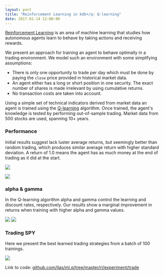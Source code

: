 ```yaml
---
layout: post
title: "Reinforcement Learning in kdb+/q: Q-learning"
date: 2017-01-14 12:00:00
---
```


[Reinforcement Learning](https://en.wikipedia.org/wiki/Reinforcement_learning)
is an area of machine learning that studies how autonomous agents learn to
behave by taking actions and receiving rewards.

We present an approach for training an agent to behave optimally in a trading
environment. We model such an environment with some simplifying assumptions:

- There is only one opportunity to trade per day which must be done by paying
  the `close` price provided in historical market data.
- An agent either has a long or short position in one security. The exact
  number of shares is made irrelevant by using cumulative returns.
- No transaction costs are taken into account.

Using a simple set of technical indicators derived from market data an agent
is trained using the [Q-learning](https://en.wikipedia.org/wiki/Q-learning)
algorithm. Once trained, the agent's knowledge is tested by performing
out-of-sample trading. Market data from 500 stocks are used, spanning 10+ years.

### Performance

Initial results suggest lack luster average returns, but seemingly better than
random trading, which produces similar average return with higher standard
deviation. A return of 1.0 means the agent has as much money at the end of
trading as it did at the start.

[<img src="https://raw.githubusercontent.com/jlas/ml.q/master/rl/experiment/trade/results/return.png">](https://raw.githubusercontent.com/jlas/ml.q/master/rl/experiment/trade/results/return.png)

[<img src="https://raw.githubusercontent.com/jlas/ml.q/master/rl/experiment/trade/results/returnrand.png">](https://raw.githubusercontent.com/jlas/ml.q/master/rl/experiment/trade/results/returnrand.png)

### alpha & gamma

In the Q-learning algorithm alpha and gamma control the learning and discount
rates, respectively. Our results show a marginal improvement in returns when
training with higher alpha and gamma values.

[<img src="https://raw.githubusercontent.com/jlas/ml.q/master/rl/experiment/trade/results/alpha.png">](https://raw.githubusercontent.com/jlas/ml.q/master/rl/experiment/trade/results/alpha.png)
[<img src="https://raw.githubusercontent.com/jlas/ml.q/master/rl/experiment/trade/results/gamma.png">](https://raw.githubusercontent.com/jlas/ml.q/master/rl/experiment/trade/results/gamma.png)

### Trading SPY

Here we present the best learned trading strategies from a batch of 100 trainings.

[<img src="https://raw.githubusercontent.com/jlas/ml.q/master/rl/experiment/trade/results/topSPY.png">](https://raw.githubusercontent.com/jlas/ml.q/master/rl/experiment/trade/results/topSPY.png)

Link to code: [github.com/jlas/ml.q/tree/master/rl/experiment/trade](https://github.com/jlas/ml.q/tree/master/rl/experiment/trade)
